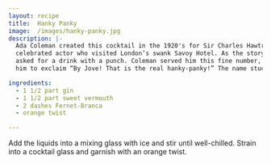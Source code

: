 ```yaml
---
layout: recipe
title:  Hanky Panky
image:  /images/hanky-panky.jpg
description: |-
  Ada Coleman created this cocktail in the 1920's for Sir Charles Hawtrey, a
  celebrated actor who visited London’s swank Savoy Hotel. As the story goes, he
  asked for a drink with a punch. Coleman served him this fine number, leading
  him to exclaim “By Jove! That is the real hanky-panky!” The name stuck.

ingredients:
  - 1 1/2 part gin
  - 1 1/2 part sweet vermouth
  - 2 dashes Fernet-Branca
  - orange twist

---
```

Add the liquids into a mixing glass with ice and stir until well-chilled.
Strain into a cocktail glass and garnish with an orange twist.
